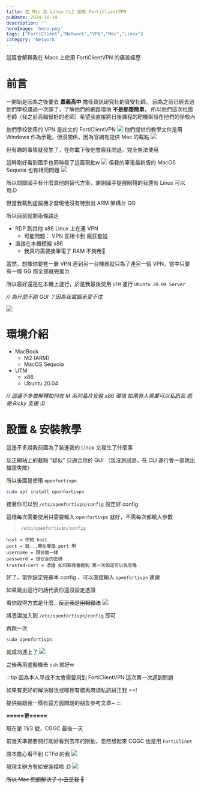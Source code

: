 ```yaml
---
title: 在 Mac 及 Linux CLI 使用 FortiClientVPN 
pubDate: 2024-10-19
description: ''
heroImage: 'hero.png'
tags: ["FortiClient","Network","VPN","Mac","Linux"]
category: 'Network'
---
```


這篇會解釋我在 Macs 上使用 FortiClientVPN 的痛苦經歷

# 前言

一開始是因為之後要去 __嘉義高中__ 擔任資訊研究社的資安社師。
因為之前已經去過他們學校講過一次課了，了解他們的網路環境 __不是那麼簡單__，
所以他們這次社團老師（我之前高職很好的老師）希望我直接將日後課程的靶機架設在他們的學校內

他們學校使用的 VPN 是此文的 FortiClientVPN
![](cyshVPN.png)
他們提供的教學文件是用 Windows 作為示範，但沒關係，因為官網有提供 Mac 的載點
![](macDownload.png)

但有趣的事情就發生了，在你載下後他會瘋狂閃退，完全無法使用

這時剛好看到國手也同時發了這篇現動w
![](liheng_yu.jpg)
但我的筆電最新版的 MacOS Sequoia 也有相同問題
![](GG.jpeg)

所以問問國手有什麼其他的替代方案，謝謝國手提醒眼殘的我還有 Linux 可以用:D

但當我載到虛擬機才發現他沒有特別出 ARM 架構ㄉ QQ

所以目前就剩兩條路走

- RDP 到其他 x86 Linux 上在連 VPN
    - 可能問題： VPN 互相卡到 瘋狂套娃
- 直接在本機模擬 x86
    - 我真的需要換筆電了 RAM 不夠用🥲

當然，想像你要套一層 VPN 連到另一台機器就只為了連另一個 VPN，當中只要有一條 GG 那全部就完蛋ㄌ

所以最好還是在本機上運行，於是我最後使用 `UTM` 運行 `Ubuntu 20.04 Server`

*// 為什麼不跑 GUI ？因為我電腦承受不住*

![](utm.png)

# 環境介紹
- MacBook
    - M2 (ARM)
    - MacOS Sequoia
- UTM
    - x86
    - Ubuntu 20.04

*// 這邊不多做解釋如何在 M 系列晶片安裝 x86 環境 如果有人需要可以私訊我 感謝 Ricky 支援 :D*

# 設置 & 安裝教學

這邊不多說我前面為了裝進我的 Linux 又發生了什麼事

反正網站上的載點 "疑似" 只適合用於 GUI （我沒測試過，在 CLI 運行會一直跳出驗證失敗）

所以後面是使用 `openfortivpn`

```bash
sudo apt install openfortivpn
```

接著你可以到 `/etc/openfortivpn/config` 設定好 config

這樣每次需要使用只需要輸入 `openfortivpn` 就好，不需每次都輸入參數

> `/etc/openfortivpn/config`
```
host = 你的 host
port = 就...開在哪個 port 啊
username = 跟前面一樣
password = 很安全的密碼
trusted-cert = 憑證 如何取得會提到 第一次設定可以先忽略
```

好了，當你設定完基本 config ，可以直接輸入 `openfortivpn` 連線

如果跳出這行的話代表你還沒設定憑證

看你取得方式是什麼，~~反正我是用報錯法~~
![](cert.png)

將憑證加入到 `/etc/openfortivpn/config` 即可

再跑一次 

```bash
sudo openfortivpn
```
就成功連上了
![](done.png)

之後再用虛擬機去 `ssh` 就好w

:::tip
因為本人平成不太會需要用到 FortiClientVPN 這次第一次遇到問題

如果有更好的解決辦法或哪裡有錯再麻煩私訊糾正我 ><!

提供給跟我一樣有這方面問題的朋友參考文章~
:::

**=====更=====**

現在是 11/3 號，CGGC 最後一天

前幾天準備要開打剛好看到去年的限動，忽然想起來 CGGC 也是用 `FortiClinet`

原本擔心看不到 CTFd 的我
![](worry.png)

發現主辦方有給安裝檔啦 :D
![](dmg.png)

~~所以 Mac 問題解決了 小丑是我 🤡~~
